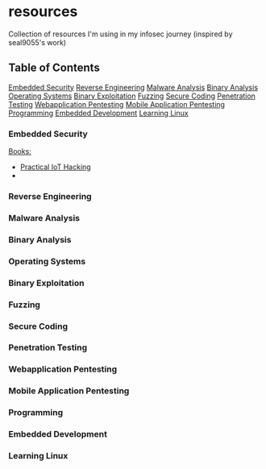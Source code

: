 # resources
Collection of resources I'm using in my infosec journey (inspired by seal9055's work)

## Table of Contents
[Embedded Security](#1)
[Reverse Engineering](#2)
[Malware Analysis](#3)
[Binary Analysis](#4)
[Operating Systems](#5)
[Binary Exploitation](#6)
[Fuzzing](#7)
[Secure Coding](#8)
[Penetration Testing](#9)
[Webapplication Pentesting](#10)
[Mobile Application Pentesting](#11)
[Programming](#12)
[Embedded Development](#13)
[Learning Linux](#14)


<a name="1"/></a>
### Embedded Security
<ins>Books:</ins>
* [Practical IoT Hacking](https://nostarch.com/practical-iot-hacking)
* 
<a name="2"/></a>
### Reverse Engineering

<a name="3"/></a>
### Malware Analysis

<a name="4"/></a>
### Binary Analysis

<a name="5"/></a>
### Operating Systems

<a name="6"/></a>
### Binary Exploitation

<a name="7"/></a>
### Fuzzing

<a name="8"/></a>
### Secure Coding

<a name="9"/></a>
### Penetration Testing

<a name="10"/></a>
### Webapplication Pentesting

<a name="11"/></a>
### Mobile Application Pentesting  

<a name="12"/></a>
### Programming

<a name="13"/></a>
### Embedded Development

<a name="14"/></a>
### Learning Linux
